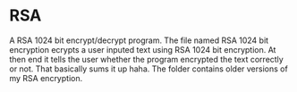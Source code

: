 # RSA
A RSA 1024 bit encrypt/decrypt program. The file named RSA 1024 bit encryption ecrypts a user inputed text using RSA 1024 bit encryption. At then end it tells the user whether the program encrypted the text correctly or not. That basically sums it up haha. The folder contains older versions of my RSA encryption.
